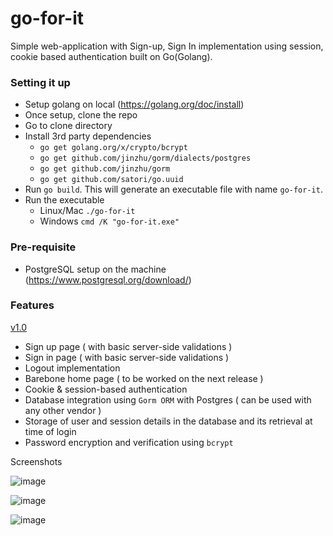 # go-for-it
Simple web-application with Sign-up, Sign In implementation using session, cookie based authentication built on Go(Golang). 
### Setting it up
- Setup golang on local (https://golang.org/doc/install)
- Once setup, clone the repo
- Go to clone directory
- Install 3rd party dependencies
  - `go get golang.org/x/crypto/bcrypt`
  - `go get github.com/jinzhu/gorm/dialects/postgres`
  - `go get github.com/jinzhu/gorm`
  - `go get github.com/satori/go.uuid`
- Run `go build`. This will generate an executable file with name `go-for-it`.
- Run the executable 
    - Linux/Mac `./go-for-it` 
    - Windows `cmd /K "go-for-it.exe"`

### Pre-requisite
- PostgreSQL setup on the machine (https://www.postgresql.org/download/)

### Features 
[v1.0](https://github.com/tans105/go-for-it/releases/tag/v1.0 "Named link title")

- Sign up page ( with basic server-side validations )
- Sign in page  ( with basic server-side validations )
- Logout implementation
- Barebone home page ( to be worked on the next release )
- Cookie & session-based authentication
- Database integration using `Gorm ORM` with Postgres ( can be used with any other vendor )
- Storage of user and session details in the database and its retrieval at time of login
- Password encryption and verification using `bcrypt`

Screenshots

![image](https://user-images.githubusercontent.com/8297056/80859029-45e93980-8c7b-11ea-965e-d07ce709a2b7.png)

![image](https://user-images.githubusercontent.com/8297056/80859033-4b468400-8c7b-11ea-8c96-082ff4ed1e81.png)

![image](https://user-images.githubusercontent.com/8297056/80859045-57cadc80-8c7b-11ea-8e22-fc2989d4dd74.png)
